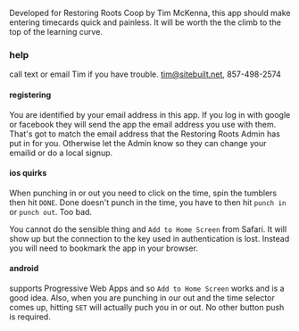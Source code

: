 Developed for Restoring Roots Coop by Tim McKenna, this app should make entering timecards quick and painless. It will be worth the the climb to the top of the learning curve.

### help 
call text or email Tim if you have trouble. 
 tim@sitebuilt.net, 857-498-2574

#### registering
You are identified by your email address in this app. If you log in with google or facebook they will send the app the email address you use with them. That's got to match the email address that the Restoring Roots Admin has put in for you. Otherwise let the Admin know so they can change your emailid or do a local signup.

#### ios quirks

When punching in or out you need to click on the time, spin the tumblers then hit `DONE`.  Done doesn't punch in the time, you have to then hit  `punch in` or  `punch out`. Too bad. 

You cannot do the sensible thing and `Add to Home Screen` from Safari. It will show up but the connection to the key used in authentication is lost. Instead you will need to bookmark the app in your browser.

#### android
supports Progressive Web Apps and so `Add to Home Screen` works and is a good idea. Also, when you are punching in our out and the time selector comes up, hitting `SET` will actually puch you in or out. No other button push is required.